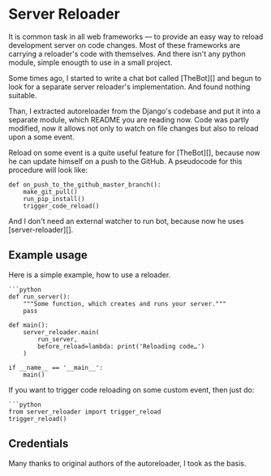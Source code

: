 Server Reloader
===============

It is common task in all web frameworks — to provide an easy way to reload development
server on code changes. Most of these frameworks are carrying a reloader's code with
themselves. And there isn't any python module, simple enougth to use in a small project.

Some times ago, I started to write a chat bot called [TheBot][] and begun to look for
a separate server reloader's implementation. And found nothing suitable.

Than, I extracted autoreloader from the Django's codebase and put it into a separate
module, which README you are reading now. Code was partly modified, now it allows
not only to watch on file changes but also to reload upon a some event.

Reload on some event is a quite useful feature for [TheBot][], because now he can update
himself on a push to the GitHub. A pseudocode for this procedure will look like:

    def on_push_to_the_github_master_branch():
        make_git_pull()
        run_pip_install()
        trigger_code_reload()

And I don't need an external watcher to run bot, because now he uses [server-reloader][].


Example usage
-------------

Here is a simple example, how to use a reloader.

    ```python
    def run_server():
        """Some function, which creates and runs your server."""
        pass

    def main():
        server_reloader.main(
            run_server,
            before_reload=lambda: print('Reloading code…')
        )

    if __name__ == '__main__':
        main()


If you want to trigger code reloading on some custom event, then just do:

    ```python
    from server_reloader import trigger_reload
    trigger_reload()


Credentials
-----------

Many thanks to original authors of the autoreloader, I took as the basis.

